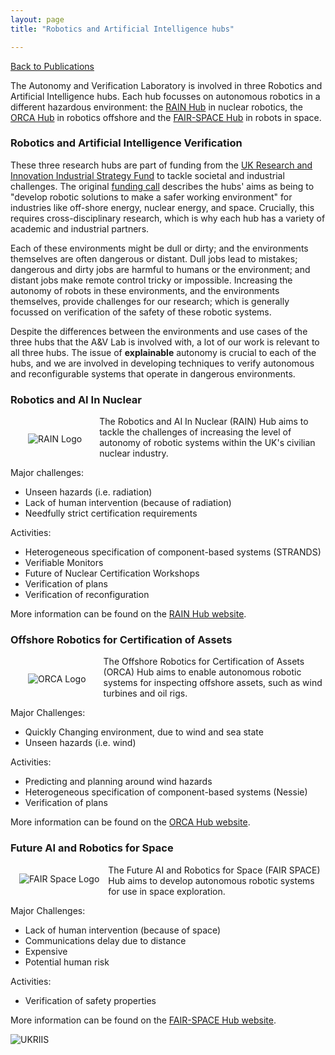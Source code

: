 ```yaml
---
layout: page
title: "Robotics and Artificial Intelligence hubs"

---
```

<a href="/projects">Back to Publications</a>


The Autonomy and Verification Laboratory is involved in three Robotics and Artificial Intelligence hubs. Each hub focusses on autonomous robotics in a different hazardous environment: the [RAIN Hub](http://rainhub.org.uk/) in nuclear robotics, the [ORCA Hub](https://orcahub.org/) in robotics offshore  and the [FAIR-SPACE Hub](https://www.fairspacehub.org/) in robots in space.

### Robotics and Artificial Intelligence Verification

These three research hubs are part of funding from the [UK Research and Innovation Industrial Strategy Fund](https://www.ukri.org/innovation/industrial-strategy-challenge-fund/) to tackle societal and industrial challenges. The original [funding call](https://www.epsrc.ac.uk/funding/calls/raihubs/) describes the hubs' aims as being to "develop robotic solutions to make a safer working environment" for industries like off-shore energy, nuclear energy, and space. Crucially, this requires cross-disciplinary research, which is why each hub has a variety of academic and industrial partners.

Each of these environments might be dull or dirty; and the environments themselves are often dangerous or distant. Dull jobs lead to mistakes; dangerous and dirty jobs are harmful to humans or the environment; and distant jobs make remote control tricky or impossible. Increasing the autonomy of robots in these environments, and the environments themselves, provide challenges for our research; which is generally focussed on verification of the safety of these robotic systems.

Despite the differences between the environments and use cases of the three hubs that the A&V Lab is involved with, a lot of our work is relevant to all three hubs. The issue of __explainable__ autonomy is crucial to each of the hubs, and we are involved in developing techniques to verify autonomous and reconfigurable systems that operate in dangerous environments.

### Robotics and AI In Nuclear

<img alt="RAIN Logo" style="float: left; margin: 2em" src="{{site.images}}logos/rain-logo.png">

The Robotics and AI In Nuclear (RAIN) Hub aims to tackle the challenges of increasing the level of autonomy of robotic systems within the UK's civilian nuclear industry.

Major challenges:

* Unseen hazards (i.e. radiation)
* Lack of human intervention (because of radiation)
* Needfully strict certification requirements

Activities:

* Heterogeneous specification of component-based systems (STRANDS)
* Verifiable Monitors
* Future of Nuclear Certification Workshops
* Verification of plans
* Verification of reconfiguration

More information can be found on the [RAIN Hub website](http://rainhub.org.uk/).

### Offshore Robotics for Certification of Assets

<img alt="ORCA Logo" style="float: left; margin: 2em" src="{{site.images}}logos/orca-logo.png">

The Offshore Robotics for Certification of Assets (ORCA) Hub aims to enable autonomous robotic systems for inspecting offshore assets, such as wind turbines and oil rigs.

Major Challenges:

* Quickly Changing environment, due to wind and sea state
* Unseen hazards (i.e. wind)

Activities:

* Predicting and planning around wind hazards
* Heterogeneous specification of component-based systems (Nessie)
* Verification of plans

More information can be found on the [ORCA Hub website](https://orcahub.org/).

### Future AI and Robotics for Space

<img alt="FAIR Space Logo" style="float: left; margin: 1em" src="{{site.images}}logos/fair-space-b-logo.png">

The Future AI and Robotics for Space (FAIR SPACE) Hub aims to develop autonomous robotic systems for use in space exploration.

Major Challenges:

* Lack of human intervention (because of space)
* Communications delay due to distance
* Expensive
* Potential human risk

Activities:

* Verification of safety properties

More information can be found on the [FAIR-SPACE Hub website](https://www.fairspacehub.org/).

![UKRIIS]({{site.images}}logos/ISCF_UKRI_Logo-s.png)
